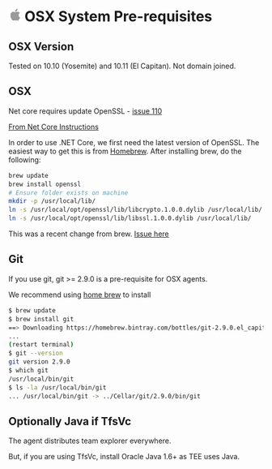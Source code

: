 

# ![osx](../res/apple_med.png) OSX System Pre-requisites

## OSX Version

Tested on 10.10 (Yosemite) and 10.11 (El Capitan).  Not domain joined.

## OSX

Net core requires update OpenSSL - [issue 110](https://github.com/Microsoft/vsts-agent/issues/110) 

[From Net Core Instructions](https://www.microsoft.com/net/core#macos)

In order to use .NET Core, we first need the latest version of OpenSSL. The easiest way to get this is from [Homebrew](http://brew.sh). After installing brew, do the following:

```bash
brew update
brew install openssl
# Ensure folder exists on machine
mkdir -p /usr/local/lib/
ln -s /usr/local/opt/openssl/lib/libcrypto.1.0.0.dylib /usr/local/lib/
ln -s /usr/local/opt/openssl/lib/libssl.1.0.0.dylib /usr/local/lib/
```

This was a recent change from brew.  [Issue here](https://github.com/Microsoft/vsts-agent/issues/470)

## Git

If you use git, git >= 2.9.0 is a pre-requisite for OSX agents.

We recommend using [home brew](http://brew.sh) to install

```bash
$ brew update
$ brew install git
==> Downloading https://homebrew.bintray.com/bottles/git-2.9.0.el_capitan.bottle.tar.gz
...
(restart terminal)
$ git --version
git version 2.9.0
$ which git
/usr/local/bin/git
$ ls -la /usr/local/bin/git
... /usr/local/bin/git -> ../Cellar/git/2.9.0/bin/git
```

## Optionally Java if TfsVc

The agent distributes team explorer everywhere.

But, if you are using TfsVc, install Oracle Java 1.6+ as TEE uses Java.

